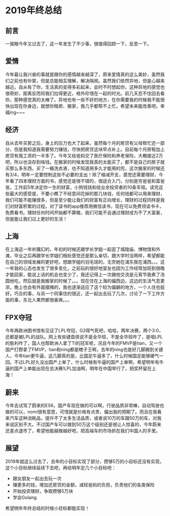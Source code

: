 # 2019年终总结


## 前言

一晃眼今年又过去了，这一年发生了不少事，很值得回顾一下，反思一下。

## 爱情

今年最让我兴奋的事就是跟你的感情越来越深了，原来爱情真的这么美妙，虽然我们之前也有吵架，但是总能相互理解，解决隔阂。虽然我们依然异地，但是心越来越近。自从有了你，生活真的变得多彩起来，会时不时想起你，这种异地的感觉也很奇妙，距离反而将我们拉得更近，格外珍惜在一起的时光。前几天忍不住回去看你，那种感觉真的太棒了。异地也有一些不好的地方，在你需要我的时候我不能很快出现在你身边，就想你租房、搬家，我几乎都帮不上忙。希望未来能改善吧。幸福ing~~~

## 经济

自从去年买房之后，身上的压力也大了起来，虽然每个月的房贷有父母帮忙还一部分，但是我知道我需要努力赚钱，尽快把房贷这块早点补上。目前每个月房租加上房贷有我工资的一半多了。今年又给爸妈交了医疗保险和养老保险，大概接近2万吧，所以也没存到啥钱。在搬家的时候发现我真的太能买了，都不是自己的房子就买那么多东西，买了一箱洗衣液，也不知道用多久才能用的完，这次搬家的时候还有3/4，明年一定要控制这些不必要的支出！除了缩减开支，感觉还需要理财，今年看了四本理财方面的书，感觉还是很不错的，很适合入门，分别是穷爸爸和富爸爸，工作前5年决定你一生的财富，小狗钱钱和给业余投资者的10条军规。读完这些最大的感受是，不要小瞧了不经意间花掉的那几块钱，任何钱都可以用来理财，我们可能不能赚很多，但是至少能让我们的财富有正向增长，理财的过程同样是我们对财富积累的过程。对了读书的app推荐用微信读书，现在可以免费领读书卡，免费看书。理财任何时间开始都不算晚，我们可能不会通过理财成为不了大富豪，但是能让我们过上更好的生活！

## 上海

在上海这一年听魔幻的，年初的时候还跟学长学姐一起逛了城隍庙、博物馆和外滩，毕业之后再跟学长学姐们相处感觉还是那么亲切，跟大学时没两样，希望都能在自己的领域发展的更好吧，想跟学姐约羽毛球的，无奈她在浦东我在浦西。。。这一年我的心态也发生了很多变化，之前玩的很好地室友也因为工作经常加班到很晚才能回家，能说上话的机会也变少了，我还记得上一次跟他交流是元宵节我煮了汤圆他吃，然后就是我搬家的时候了。。。现在住在上海的偏西边，这边的生活气息更浓，晚上也会有外面摆摊的，我也逐渐适应了这个较为偏僻的地方，一个人住也挺好。巧合的事，与另一个同事住的很近，还一起出去玩了几次，讨论了一下工作方面的事，东北人果然都很豪爽。。。

## FPX夺冠

今年再欧洲图书馆有见证了LPL夺冠，G2得气死吧，哈哈，两年决赛，两个3:0，还都是被LPL的战队。网上有些键盘侠说不是全华班，不是全华班咋了，是咱LPL的胜利咋了，国人也帮欧洲人拿了TI的冠军呢，况且今年的FMVP是tian，又一个国产打野拿了FMVP，tian和ning都是瞎子王啊，去年的ning也是好几脚踢到关键人，今年tian更牛逼，这几脚真的是，比国足牛逼多了，什么时候国足能够硬气一回。不过LPL好久没出国产上单了，什么时候有牛逼的国产上单啊，希望明年有牛逼的国产上单能出现在总决赛!LPL加油啊，明年在中国举行了，把奖杯留在上海！

## 蔚来

今年去试驾了蔚来的ES6，国产车现在做的可以啊，行驶品质非常棒，自动驾驶也做的可以，nomi很有意思，可惜就是价格有点贵，偏出我的预期了。而且在我看来汽车这种消耗品，提升不了太多生活品质，或者说10万的车跟50万的车，对我来说区别不大。不过国产车可以做到50万这个级别还是很让人惊喜的，今年蔚来还差点退市了，希望他能越做越好吧，把高端车的市场抓在我们中国人的手里。

## 展望

2019年就这么过去了，去年的小目标实现了部分，攒够5万的小目标还没有实现，这个小目标继续延续下去吧，再给明年定几个小目标吧：

- 跟女朋友一起出去玩一次
- 赚更多的钱，增加还房贷的金额，减轻爸妈的负担，负责他们的各类保险
- 开始投资理财，争取攒够5万块
- 学会Golang

希望明年年终总结的时候小目标都能实现！


